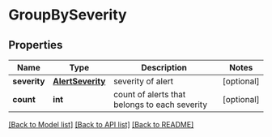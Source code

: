 # GroupBySeverity

## Properties
Name | Type | Description | Notes
------------ | ------------- | ------------- | -------------
**severity** | [**AlertSeverity**](AlertSeverity.md) | severity of alert | [optional] 
**count** | **int** | count of alerts that belongs to each severity | [optional] 

[[Back to Model list]](../README.md#documentation-for-models) [[Back to API list]](../README.md#documentation-for-api-endpoints) [[Back to README]](../README.md)



